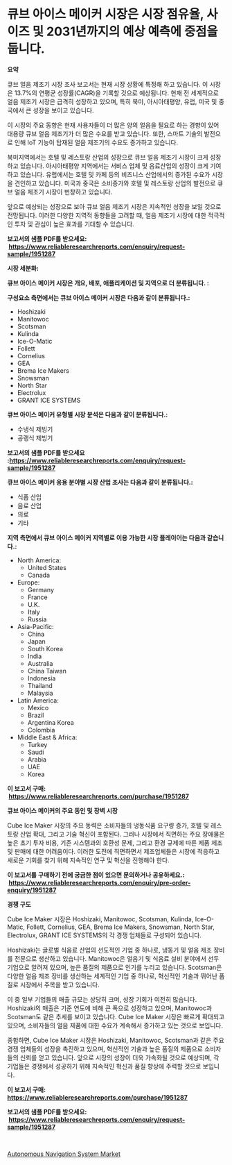 <p><h1>큐브 아이스 메이커 시장은 시장 점유율, 사이즈 및 2031년까지의 예상 예측에 중점을 둡니다.</h1></p><p><strong>요약</strong></p>
<p><p>큐브 얼음 제조기 시장 조사 보고서는 현재 시장 상황에 특정해 하고 있습니다. 이 시장은 13.7%의 연평균 성장률(CAGR)을 기록할 것으로 예상됩니다. 현재 전 세계적으로 얼음 제조기 시장은 급격히 성장하고 있으며, 특히 북미, 아시아태평양, 유럽, 미국 및 중국에서 큰 성장을 보이고 있습니다.</p><p>이 시장의 주요 동향은 현재 사용자들이 더 많은 양의 얼음을 필요로 하는 경향이 있어 대용량 큐브 얼음 제조기가 더 많은 수요를 받고 있습니다. 또한, 스마트 기술의 발전으로 인해 IoT 기능이 탑재된 얼음 제조기의 수요도 증가하고 있습니다.</p><p>북미지역에서는 호텔 및 레스토랑 산업의 성장으로 큐브 얼음 제조기 시장이 크게 성장하고 있습니다. 아시아태평양 지역에서는 서비스 업체 및 음료산업의 성장이 크게 기여하고 있습니다. 유럽에서는 호텔 및 카페 등의 비즈니스 산업에서의 증가된 수요가 시장을 견인하고 있습니다. 미국과 중국은 소비증가와 호텔 및 레스토랑 산업의 발전으로 큐브 얼음 제조기 시장이 번창하고 있습니다.</p><p>앞으로 예상되는 성장으로 보아 큐브 얼음 제조기 시장은 지속적인 성장을 보일 것으로 전망됩니다. 이러한 다양한 지역적 동향들을 고려할 때, 얼음 제조기 시장에 대한 적극적인 투자 및 관심이 높은 효과를 기대할 수 있습니다.</p></p>
<p><strong>보고서의 샘플 PDF를 받으세요: &nbsp;<a href="https://www.reliableresearchreports.com/enquiry/request-sample/1951287">https://www.reliableresearchreports.com/enquiry/request-sample/1951287</a></strong></p>
<p><strong>시장 세분화:</strong></p>
<p><strong> 큐브 아이스 메이커 시장은 개요, 배포, 애플리케이션 및 지역으로 더 분류됩니다. :</strong></p>
<p><strong>구성요소 측면에서는 큐브 아이스 메이커 시장은 다음과 같이 분류됩니다.:</strong></p>
<p><ul><li>Hoshizaki</li><li>Manitowoc</li><li>Scotsman</li><li>Kulinda</li><li>Ice-O-Matic</li><li>Follett</li><li>Cornelius</li><li>GEA</li><li>Brema Ice Makers</li><li>Snowsman</li><li>North Star</li><li>Electrolux</li><li>GRANT ICE SYSTEMS</li></ul></p>
<p><strong> 큐브 아이스 메이커 유형별 시장 분석은 다음과 같이 분류됩니다.:</strong></p>
<p><ul><li>수냉식 제빙기</li><li>공랭식 제빙기</li></ul></p>
<p><strong>보고서의 샘플 PDF를 받으세요 :<a href="https://www.reliableresearchreports.com/enquiry/request-sample/1951287">https://www.reliableresearchreports.com/enquiry/request-sample/1951287</a></strong></p>
<p><strong> 큐브 아이스 메이커 응용 분야별 시장 산업 조사는 다음과 같이 분류됩니다.:</strong></p>
<p><ul><li>식품 산업</li><li>음료 산업</li><li>의료</li><li>기타</li></ul></p>
<p><strong>지역 측면에서 큐브 아이스 메이커 지역별로 이용 가능한 시장 플레이어는 다음과 같습니다.:</strong></p>
<p><ul>
    <li>
        North America:
        <ul>
            <li>United States</li>
            <li>Canada</li>
        </ul>
    </li>
    <li>
        Europe:
        <ul>
            <li>Germany</li>
            <li>France</li>
            <li>U.K.</li>
            <li>Italy</li>
            <li>Russia</li>
        </ul>
    </li>
    <li>
        Asia-Pacific:
        <ul>
            <li>China</li>
            <li>Japan</li>
            <li>South Korea</li>
            <li>India</li>
            <li>Australia</li>
            <li>China Taiwan</li>
            <li>Indonesia</li>
            <li>Thailand</li>
            <li>Malaysia</li>
        </ul>
    </li>
    <li>
        Latin America:
        <ul>
            <li>Mexico</li>
            <li>Brazil</li>
            <li>Argentina Korea</li>
            <li>Colombia</li>
        </ul>
    </li>
    <li>
        Middle East & Africa:
        <ul>
            <li>Turkey</li>
            <li>Saudi</li>
            <li>Arabia</li>
            <li>UAE</li>
            <li>Korea</li>
        </ul>
    </li>
    </ul></p>
<p><strong>이 보고서 구매: &nbsp;<a href="https://www.reliableresearchreports.com/purchase/1951287">https://www.reliableresearchreports.com/purchase/1951287</a></strong></p>
<p><strong>큐브 아이스 메이커의 주요 동인 및 장벽 시장</strong></p>
<p><p>Cube Ice Maker 시장의 주요 동력은 소비자들의 냉동식품 요구량 증가, 호텔 및 레스토랑 산업 확대, 그리고 기술 혁신이 포함된다. 그러나 시장에서 직면하는 주요 장애물은 높은 초기 투자 비용, 기존 시스템과의 호환성 문제, 그리고 환경 규제에 따른 제품 제조 및 판매에 대한 어려움이다. 이러한 도전에 직면하면서 제조업체들은 시장에 적응하고 새로운 기회를 찾기 위해 지속적인 연구 및 혁신을 진행해야 한다.</p></p>
<p><strong>이 보고서를 구매하기 전에 궁금한 점이 있으면 문의하거나 공유하세요.: &nbsp;<a href="https://www.reliableresearchreports.com/enquiry/pre-order-enquiry/1951287">https://www.reliableresearchreports.com/enquiry/pre-order-enquiry/1951287</a></strong></p>
<p><strong>경쟁 구도</strong></p>
<p><p>Cube Ice Maker 시장은 Hoshizaki, Manitowoc, Scotsman, Kulinda, Ice-O-Matic, Follett, Cornelius, GEA, Brema Ice Makers, Snowsman, North Star, Electrolux, GRANT ICE SYSTEMS의 각 경쟁 업체들로 구성되어 있습니다.</p><p>Hoshizaki는 글로벌 식음료 산업의 선도적인 기업 중 하나로, 냉동기 및 얼음 제조 장비를 전문으로 생산하고 있습니다. Manitowoc은 얼음기 및 식음료 설비 분야에서 선두 기업으로 알려져 있으며, 높은 품질의 제품으로 인기를 누리고 있습니다. Scotsman은 다양한 얼음 제조 장비를 생산하는 세계적인 기업 중 하나로, 혁신적인 기술과 뛰어난 품질로 시장에서 주목을 받고 있습니다. </p><p>이 중 일부 기업들의 매출 규모는 상당히 크며, 성장 기회가 여전히 많습니다. Hoshizaki의 매출은 기준 연도에 비해 큰 폭으로 성장하고 있으며, Manitowoc과 Scotsman도 같은 추세를 보이고 있습니다. Cube Ice Maker 시장은 빠르게 확대되고 있으며, 소비자들의 얼음 제품에 대한 수요가 계속해서 증가하고 있는 것으로 보입니다.</p><p>종합하면, Cube Ice Maker 시장은 Hoshizaki, Manitowoc, Scotsman과 같은 주요 경쟁 업체들의 성장을 촉진하고 있으며, 혁신적인 기술과 높은 품질의 제품으로 소비자들의 신뢰를 얻고 있습니다. 앞으로 시장의 성장이 더욱 가속화될 것으로 예상되며, 각 기업들은 경쟁에서 성공하기 위해 지속적인 혁신과 품질 향상에 주력할 것으로 보입니다.</p></p>
<p><strong>이 보고서 구매: &nbsp; <a href="https://www.reliableresearchreports.com/purchase/1951287">https://www.reliableresearchreports.com/purchase/1951287</a></strong></p>
<p><strong>보고서의 샘플 PDF를 받으세요: &nbsp;<a href="https://www.reliableresearchreports.com/enquiry/request-sample/1951287">https://www.reliableresearchreports.com/enquiry/request-sample/1951287</a></strong><strong></strong></p>
<p>&nbsp;</p>
<p><p><a href="https://view.publitas.com/reportprime-1/autonomous-navigation-system-market-challenges-opportunities-and-growth-drivers-and-major-market-players-forecasted-for-period-from-2024-2031/">Autonomous Navigation System Market</a></p></p>
